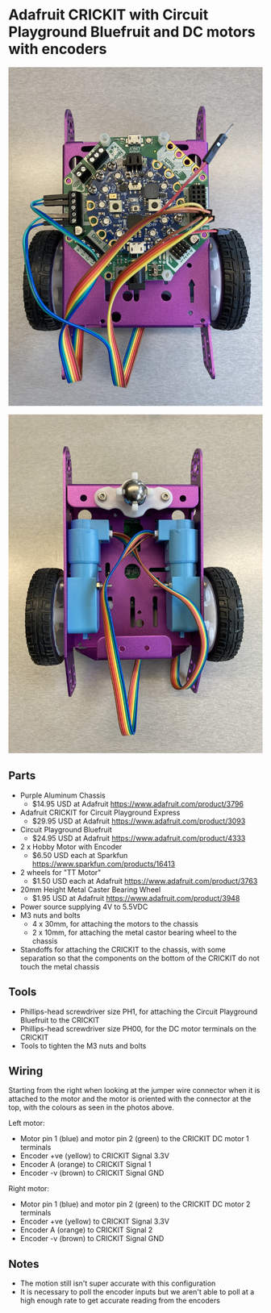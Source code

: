 # Adafruit CRICKIT with Circuit Playground Bluefruit and DC motors with encoders

![Robot from above](IMG_0042.jpg)

![Robot from below](IMG_0043.jpg)

## Parts

- Purple Aluminum Chassis
  - $14.95 USD at Adafruit <https://www.adafruit.com/product/3796>
- Adafruit CRICKIT for Circuit Playground Express
  - $29.95 USD at Adafruit <https://www.adafruit.com/product/3093>
- Circuit Playground Bluefruit
  - $24.95 USD at Adafruit <https://www.adafruit.com/product/4333>
- 2 x Hobby Motor with Encoder
  - $6.50 USD each at Sparkfun <https://www.sparkfun.com/products/16413>
- 2 wheels for "TT Motor"
  - $1.50 USD each at Adafruit <https://www.adafruit.com/product/3763>
- 20mm Height Metal Caster Bearing Wheel
  - $1.95 USD at Adafruit <https://www.adafruit.com/product/3948>
- Power source supplying 4V to 5.5VDC
- M3 nuts and bolts
  - 4 x 30mm, for attaching the motors to the chassis
  - 2 x 10mm, for attaching the metal castor bearing wheel to the chassis
- Standoffs for attaching the CRICKIT to the chassis, with some separation
  so that the components on the bottom of the CRICKIT do not touch the metal
  chassis

## Tools

- Phillips-head screwdriver size PH1, for attaching the Circuit Playground
  Bluefruit to the CRICKIT
- Phillips-head screwdriver size PH00, for the DC motor terminals on the CRICKIT
- Tools to tighten the M3 nuts and bolts

## Wiring

Starting from the right when looking at the jumper wire connector when it is
attached to the motor and the motor is oriented with the connector at the
top, with the colours as seen in the photos above.

Left motor:

- Motor pin 1 (blue) and motor pin 2 (green) to the CRICKIT DC motor 1
  terminals
- Encoder +ve (yellow) to CRICKIT Signal 3.3V
- Encoder A (orange) to CRICKIT Signal 1
- Encoder -v (brown) to CRICKIT Signal GND

Right motor:

- Motor pin 1 (blue) and motor pin 2 (green) to the CRICKIT DC motor 2
  terminals
- Encoder +ve (yellow) to CRICKIT Signal 3.3V
- Encoder A (orange) to CRICKIT Signal 2
- Encoder -v (brown) to CRICKIT Signal GND

## Notes

- The motion still isn't super accurate with this configuration
- It is necessary to poll the encoder inputs but we aren't able to
  poll at a high enough rate to get accurate reading from the encoders
